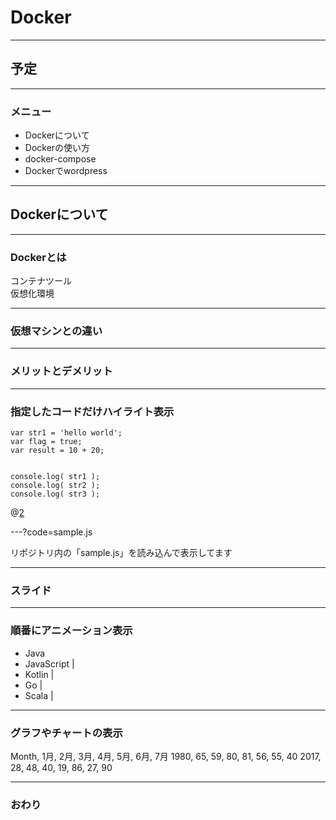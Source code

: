 # Docker

---

## 予定

---

### メニュー

- Dockerについて
- Dockerの使い方
- docker-compose
- Dockerでwordpress

---

## Dockerについて

---

### Dockerとは

コンテナツール  
仮想化環境

---

### 仮想マシンとの違い

---

### メリットとデメリット

---

###

### 指定したコードだけハイライト表示


```
var str1 = 'hello world';
var flag = true;
var result = 10 + 20;


console.log( str1 );
console.log( str2 );
console.log( str3 );
```
@[2](flagに「true」を代入)


---?code=sample.js


リポジトリ内の「sample.js」を読み込んで表示してます

---


### スライド


---


### 順番にアニメーション表示


- Java
- JavaScript |
- Kotlin |
- Go |
- Scala |

---

### グラフやチャートの表示


<canvas data-chart="radar">
    Month, 1月, 2月, 3月, 4月, 5月, 6月, 7月
    1980, 65, 59, 80, 81, 56, 55, 40
    2017, 28, 48, 40, 19, 86, 27, 90
</canvas>

---

### おわり
